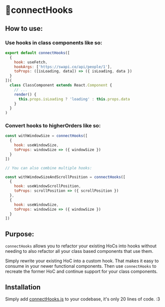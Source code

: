 # 🚢connectHooks

## How to use:

### Use hooks in class components like so:

```jsx
export default connectHooks([
  {
    hook: useFetch,
    hookArgs: ['https://swapi.co/api/people/1'],
    toProps: ([isLoading, data]) => ({ isLoading, data })
  }
])(
  class ClassComponent extends React.Component {
    // ...
    render() {
      this.props.isLoading ? 'loading' : this.props.data
    }
  }
)
```

### Convert hooks to higherOrders like so:

```jsx
const withWindowSize = connectHooks([
  {
    hook: useWindowSize,
    toProps: windowSize => ({ windowSize })
  }
])
```

```jsx
// You can also combine multiple hooks:

const withWindowSizeAndScrollPosition = connectHooks([
  {
    hook: useWindowScrollPosition,
    toProps: scrollPosition => ({ scrollPosition })
  },
  {
    hook: useWindowSize,
    toProps: windowSize => ({ windowSize })
  }
])
```

## Purpose:

`connectHooks` allows you to refactor your existing HoCs into hooks without needing to also refactor all your class based components that use them.

Simply rewrite your existing HoC into a custom hook. That makes it easy to consume in your newer functional components. Then use `connectHooks` to recreate the former HoC and continue support for your class components.

## Installation

Simply add [connectHooks.js](connectHooks.js) to your codebase, it's only 20 lines of code. :3
